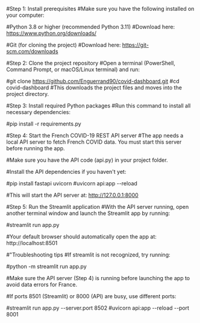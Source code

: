 #Step 1: Install prerequisites
#Make sure you have the following installed on your computer:

#Python 3.8 or higher (recommended Python 3.11)
#Download here: https://www.python.org/downloads/

#Git (for cloning the project)
#Download here: https://git-scm.com/downloads



#Step 2: Clone the project repository
#Open a terminal (PowerShell, Command Prompt, or macOS/Linux terminal) and run:

#git clone https://github.com/Enguerrand90/covid-dashboard.git
#cd covid-dashboard
#This downloads the project files and moves into the project directory.



#Step 3: Install required Python packages
#Run this command to install all necessary dependencies:

#pip install -r requirements.py



#Step 4: Start the French COVID-19 REST API server
#The app needs a local API server to fetch French COVID data. You must start this server before running the app.

#Make sure you have the API code (api.py) in your project folder.

#Install the API dependencies if you haven't yet:

#pip install fastapi uvicorn
#uvicorn api:app --reload

#This will start the API server at: http://127.0.0.1:8000


#Step 5: Run the Streamlit application
#With the API server running, open another terminal window and launch the Streamlit app by running:

#streamlit run app.py

#Your default browser should automatically open the app at: http://localhost:8501



#"Troubleshooting tips
#If streamlit is not recognized, try running:

#python -m streamlit run app.py


#Make sure the API server (Step 4) is running before launching the app to avoid data errors for France.

#If ports 8501 (Streamlit) or 8000 (API) are busy, use different ports:


#streamlit run app.py --server.port 8502
#uvicorn api:app --reload --port 8001

